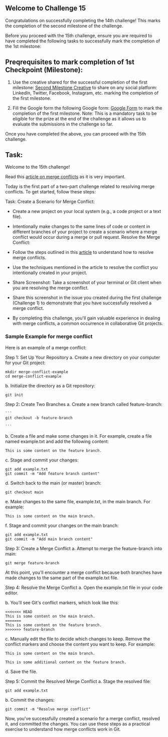 ## Welcome to Challenge 15

Congratulations on successfully completing the 14th challenge! This marks the completion of the second milestone of the challenge.

Before you proceed with the 15th challenge, ensure you are required to have completed the following tasks to successfully mark the completion of the 1st milestone: 

## Preqrequisites to mark completion of 1st Checkpoint (Milestone):

1. Use the creative shared for the successful completion of the first milestone: [Second Milestone Creative](https://github-production-user-asset-6210df.s3.amazonaws.com/129844674/268165917-34df9c63-be61-4ffc-af43-264703f89f0a.jpg) to share on any social platform: LinkedIn, Twitter, Facebook, Instagram, etc. marking the completion of the first milestone.

2. Fill the Google form the following Google form: [Google Form](https://forms.gle/JnzBURSEjRejEgw4A) to mark the completion of the first milestone. Note: This is a mandatory task to be eligible for the prize at the end of the challenge as it allows us to evaluate the submissions in the challenge so far.


Once you have completed the above, you can proceed with the 15th challenge.


## Task: 
Welcome to the 15th challenge! 

Read this [article on merge conflicts](https://www.atlassian.com/git/tutorials/using-branches/merge-conflicts) as it is very important. 

Today is the first part of a two-part challenge related to resolving merge conflicts. To get started, follow these steps:

Task:
Create a Scenario for Merge Conflict:

- Create a new project on your local system (e.g., a code project or a text file).

- Intentionally make changes to the same lines of code or content in different branches of your project to create a scenario where a merge conflict would occur during a merge or pull request.
Resolve the Merge Conflict:

- Follow the steps outlined in this [article](https://www.atlassian.com/git/tutorials/using-branches/merge-conflicts) to understand how to resolve merge conflicts.

- Use the techniques mentioned in the article to resolve the conflict you intentionally created in your project.

- Share Screenshot: Take a screenshot of your terminal or Git client when you are resolving the merge conflict. 

- Share this screenshot in the issue you created during the first challenge (Challenge 1) to demonstrate that you have successfully resolved a merge conflict.

- By completing this challenge, you'll gain valuable experience in dealing with merge conflicts, a common occurrence in collaborative Git projects.


### Sample Example for merge conflict
Here is an example of a merge conflict:


Step 1: Set Up Your Repository
a. Create a new directory on your computer for your Git project:

```
mkdir merge-conflict-example
cd merge-conflict-example
```

b. Initialize the directory as a Git repository:

```
git init
```

Step 2: Create Two Branches
a. Create a new branch called feature-branch:
    
    ``` 
    git checkout -b feature-branch

    ```
b. Create a file and make some changes in it. For example, create a file named example.txt and add the following content:

```
This is some content on the feature branch.
```

c. Stage and commit your changes:

```
git add example.txt
git commit -m "Add feature branch content"

```
d. Switch back to the main (or master) branch:

```
git checkout main
```
e. Make changes to the same file, example.txt, in the main branch. For example:

```
This is some content on the main branch.
```

f. Stage and commit your changes on the main branch:
```
git add example.txt
git commit -m "Add main branch content"
```

Step 3: Create a Merge Conflict
a. Attempt to merge the feature-branch into main:

```
git merge feature-branch
```

At this point, you'll encounter a merge conflict because both branches have made changes to the same part of the example.txt file.


Step 4: Resolve the Merge Conflict
a. Open the example.txt file in your code editor.

b. You'll see Git's conflict markers, which look like this:

```
<<<<<<< HEAD
This is some content on the main branch.
=======
This is some content on the feature branch.
>>>>>>> feature-branch
```

c. Manually edit the file to decide which changes to keep. Remove the conflict markers and choose the content you want to keep. For example:

```
This is some content on the main branch.

This is some additional content on the feature branch.
```

d. Save the file.


Step 5: Commit the Resolved Merge Conflict
a. Stage the resolved file:

```
git add example.txt
```

b. Commit the changes:

```
git commit -m "Resolve merge conflict"
```

Now, you've successfully created a scenario for a merge conflict, resolved it, and committed the changes. You can use these steps as a practical exercise to understand how merge conflicts work in Git.







